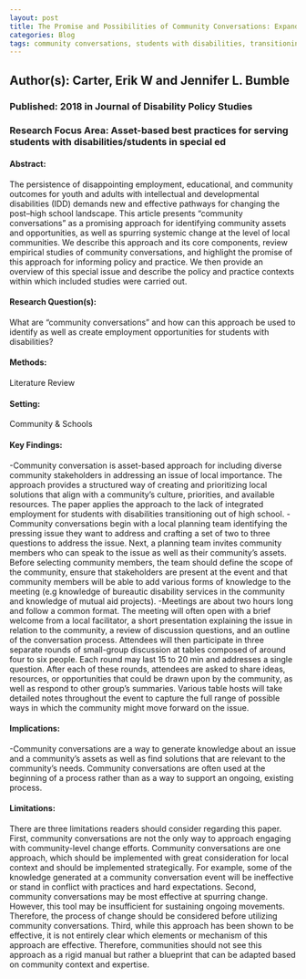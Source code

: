 ```yaml
---
layout: post
title: The Promise and Possibilities of Community Conversations: Expanding Opportunities for People With Disabilities
categories: Blog
tags: community conversations, students with disabilities, transitioning out of high school 
---
```


## Author(s): Carter, Erik W and Jennifer L. Bumble

### Published: 2018 in Journal of Disability Policy Studies

### Research Focus Area: Asset-based best practices for serving students with disabilities/students in special ed

#### Abstract:
The persistence of disappointing employment, educational, and community outcomes for youth and adults with intellectual and developmental disabilities (IDD) demands new and effective pathways for changing the post–high school landscape. This article presents “community conversations” as a promising approach for identifying community assets and opportunities, as well as spurring systemic change at the level of local communities. We describe this approach and its core components, review empirical studies of community conversations, and highlight the promise of this approach for informing policy and practice. We then provide an overview of this special issue and describe the policy and practice contexts within which included studies were carried out.


#### Research Question(s):
What are “community conversations” and how can this approach be used to identify as well as create employment opportunities for students with disabilities?


#### Methods:
Literature Review


#### Setting:
Community & Schools


#### Key Findings:
-Community conversation is asset-based approach for including diverse community stakeholders in addressing an issue of local importance. The approach provides a structured way of creating and prioritizing local solutions that align with a community’s culture, priorities, and available resources. The paper applies the approach to the lack of integrated employment for students with disabilities transitioning out of high school.  -Community conversations begin with a local planning team identifying the pressing issue they want to address and crafting a set of two to three questions to address the issue. Next, a planning team invites community members who can speak to the issue as well as their community’s assets. Before selecting community members, the team should define the scope of the community, ensure that stakeholders are present at the event and that community members will be able to add various forms of knowledge to the meeting (e.g knowledge of bureautic disability services in the community and knowledge of mutual aid projects). -Meetings are about two hours long and follow a common format. The meeting will often open with a brief welcome from a local facilitator, a short presentation explaining the issue in relation to the community, a review of discussion questions, and an outline of the conversation process. Attendees will then participate in three separate rounds of small-group discussion at tables composed of around four to six people. Each round may last 15 to 20 min and addresses a single question. After each of these rounds, attendees are asked to share ideas, resources, or opportunities that could be drawn upon by the community, as well as respond to other group’s summaries. Various table hosts will take detailed notes throughout the event to capture the full range of possible ways in which the community might move forward on the issue. 


#### Implications:
-Community conversations are a way to generate knowledge about an issue and a community’s assets as well as find solutions that are relevant to the community’s needs. Community conversations are often used at the beginning of a process rather than as a way to support an ongoing, existing process. 


#### Limitations:
There are three limitations readers should consider regarding this paper. First, community conversations are not the only way to approach engaging with community-level change efforts. Community conversations are one approach, which should be implemented with great consideration for local context and should be implemented strategically. For example, some of the knowledge generated at a community conversation event will be ineffective or stand in conflict with practices and hard expectations. Second, community conversations may be most effective at spurring change. However, this tool may be insufficient for sustaining ongoing movements. Therefore, the process of change should be considered before utilizing community conversations. Third, while this approach has been shown to be effective, it is not entirely clear which elements or mechanism of this approach are effective. Therefore, communities should not see this approach as a rigid manual but rather a blueprint that can be adapted based on community context and expertise. 


